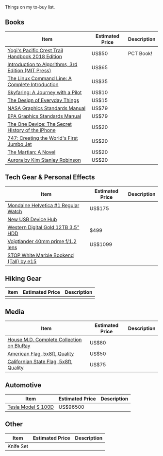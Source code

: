 Things on my to-buy list.

## Books

| Item                                                                                  | Estimated Price   | Description   |
| ------------------------------------------------------------------------------------- | ----------------- | ------------- |
| [Yogi's Pacific Crest Trail Handbook 2018 Edition](https://amzn.com/1627490000)       | US$50             | PCT Book!     |
| [Introduction to Algorithms, 3rd Edition (MIT Press)](https://amzn.com/0262033844)    | US$65             |               |
| [The Linux Command Line: A Complete Introduction](https://amzn.com/1593273894)        | US$35             |               |
| [Skyfaring: A Journey with a Pilot](https://amzn.com/B00T5H3YUW)                      | US$10             |               |
| [The Design of Everyday Things](https://amzn.com/0465050654)                          | US$15             |               |
| [NASA Graphics Standards Manual](https://standardsmanual.com/products/nasa-graphics-standards-manual) | US$79 |           |
| [EPA Graphics Standards Manual](https://standardsmanual.com/products/epa)             | US$79             |               |
| [The One Device: The Secret History of the iPhone](https://amzn.com/031654616X)       | US$20             |               |
| [747: Creating the World's First Jumbo Jet](https://amzn.com/0060882425)              | US$20             |               |
| [The Martian: A Novel](https://amzn.com/0804139024)                                   | US$20             |               |
| [Aurora by Kim Stanley Robinson](https://amzn.com/0316098108)                         | US$20             |               |

## Tech Gear & Personal Effects

| Item                                                                                  | Estimated Price   | Description   |
| ------------------------------------------------------------------------------------- | ----------------- | ------------- |
| [Mondaine Helvetica #1 Regular Watch](https://amzn.com/B00PB5YP96)                    | US$175            |               |
| [New USB Device Hub]()                                                                |                   |               |
| [Western Digital Gold 12TB 3.5" HDD](https://amzn.com/B075L6FJH8)                     | $499              |               |
| [Voigtlander 40mm prime f/1.2 lens](https://bhphotovideo.com/c/product/1362557-REG/)  | US$1099           |               |
| [STOP White Marble Bookend (Tall) by e15]()                                           |                   |               |                                                                                      |                   |               |

## Hiking Gear

| Item                                                                                  | Estimated Price   | Description   |
| ------------------------------------------------------------------------------------- | ----------------- | ------------- |
|                                                                                       |                   |               |

## Media

| Item                                                                                  | Estimated Price   | Description   |
| ------------------------------------------------------------------------------------- | ----------------- | ------------- |
| [House M.D. Complete Collection on BluRay](https://amzn.com/B008M7OGWQ)               | US$80             |               |
| [American Flag, 5x8ft, Quality](https://amzn.com/B001J34TZ4)                          | US$50             |               |
| [Californian State Flag, 5x8ft, Quality](https://amzn.com/B001QBZSD6)                 | US$75             |               |

## Automotive

| Item                                                                                  | Estimated Price   | Description   |
| ------------------------------------------------------------------------------------- | ----------------- | ------------- |
| [Tesla Model S 100D](https://www.tesla.com/models/design)                             | US$96500          |               |

## Other

| Item                                                                                  | Estimated Price   | Description   |
| ------------------------------------------------------------------------------------- | ----------------- | ------------- |
| Knife Set                                                                             |                   |               |


